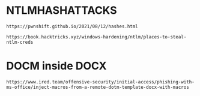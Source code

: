 # NTLMHASHATTACKS

````
https://pwnshift.github.io/2021/08/12/hashes.html
````

```
https://book.hacktricks.xyz/windows-hardening/ntlm/places-to-steal-ntlm-creds
```


# DOCM inside DOCX
```
https://www.ired.team/offensive-security/initial-access/phishing-with-ms-office/inject-macros-from-a-remote-dotm-template-docx-with-macros
```
